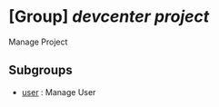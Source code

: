 # [Group] _devcenter project_

Manage Project

## Subgroups

- [user](/Commands/devcenter/project/user/readme.md)
: Manage User
